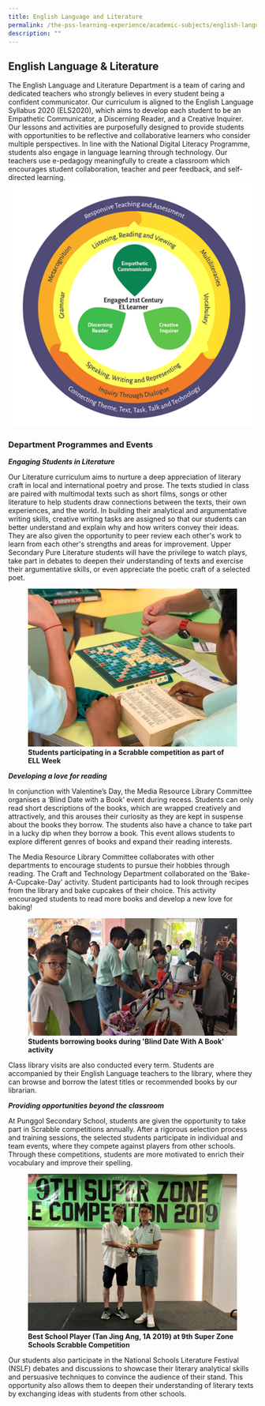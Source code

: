 ```yaml
---
title: English Language and Literature
permalink: /the-pss-learning-experience/academic-subjects/english-language-n-literature/
description: ""
---
```



## English Language &amp; Literature

The English Language and Literature Department is a team of caring and dedicated teachers who strongly believes in every student being a confident communicator. Our curriculum is aligned to the English Language Syllabus 2020 (ELS2020), which aims to develop each student to be an Empathetic Communicator, a Discerning Reader, and a Creative Inquirer. Our lessons and activities are purposefully designed to provide students with opportunities to be reflective and collaborative learners who consider multiple perspectives. In line with the National Digital Literacy Programme, students also engage in language learning through technology. Our teachers use e-pedagogy meaningfully to create a classroom which encourages student collaboration, teacher and peer feedback, and self-directed learning. ![](/images/el%2021st%20cc%20learner.png)

### Department Programmes and Events

***Engaging Students in Literature***

Our Literature curriculum aims to nurture a deep appreciation of literary craft in local and international poetry and prose. The texts studied in class are paired with multimodal texts such as short films, songs or other literature to help students draw connections between the texts, their own experiences, and the world. In building their analytical and argumentative writing skills, creative writing tasks are assigned so that our students can better understand and explain why and how writers convey their ideas. They are also given the opportunity to peer review each other's work to learn from each other's strengths and areas for improvement. Upper Secondary Pure Literature students will have the privilege to watch plays, take part in debates to deepen their understanding of texts and exercise their argumentative skills, or even appreciate the poetic craft of a selected poet.

<figure>
<img src="/images/Academic%20Subjects/English%20Language%20&amp;%20Literature/Scrabble%20Competition.jpg">
<figcaption> <strong> Students participating in a Scrabble competition as part of ELL Week</strong> </figcaption>
</figure>

***Developing a love for reading***

In conjunction with Valentine’s Day, the Media Resource Library Committee organises a ‘Blind Date with a Book’ event during recess. Students can only read short descriptions of the books, which are wrapped creatively and attractively, and this arouses their curiosity as they are kept in suspense about the books they borrow. The students also have a chance to take part in a lucky dip when they borrow a book. This event allows students to explore different genres of books and expand their reading interests.

The Media Resource Library Committee collaborates with other departments to encourage students to pursue their hobbies through reading. The Craft and Technology Department collaborated on the ‘Bake-A-Cupcake-Day’ activity. Student participants had to look through recipes from the library and bake cupcakes of their choice. This activity encouraged students to read more books and develop a new love for baking!



<figure>
<img src="/images/Academic%20Subjects/English%20Language%20&amp;%20Literature/Student%20queueing%20up%20to%20borrow%20books%20in%20Blind%20Date%20With%20A%20Book%20activity.jpg">
<figcaption> <strong> Students borrowing books during 'Blind Date With A Book' activity </strong> </figcaption>
</figure>
 
Class library visits are also conducted every term. Students are accompanied by their English Language teachers to the library, where they can browse and borrow the latest titles or recommended books by our librarian.   


***Providing opportunities beyond the classroom***

At Punggol Secondary School, students are given the opportunity to take part in Scrabble competitions annually. After a rigorous selection process and training sessions, the selected students participate in individual and team events, where they compete against players from other schools. Through these competitions, students are more motivated to enrich their vocabulary and improve their spelling. 

<figure>
<img src="/images/Academic%20Subjects/English%20Language%20&amp;%20Literature/Best%20School%20Player%20(Tan%20Jing%20Ang,%201A%202019)%20at%209th%20Super%20Zone%20Schools%20Scrabble%20Competition.jpg">
<figcaption> <strong>Best School Player (Tan Jing Ang, 1A 2019) at 9th Super Zone Schools Scrabble Competition </strong> </figcaption>
</figure>

Our students also participate in the National Schools Literature Festival (NSLF) debates and discussions to showcase their literary analytical skills and persuasive techniques to convince the audience of their stand. This opportunity also allows them to deepen their understanding of literary texts by exchanging ideas with students from other schools.